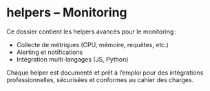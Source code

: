 # helpers – Monitoring

Ce dossier contient les helpers avancés pour le monitoring :
- Collecte de métriques (CPU, mémoire, requêtes, etc.)
- Alerting et notifications
- Intégration multi-langages (JS, Python)

Chaque helper est documenté et prêt à l’emploi pour des intégrations professionnelles, sécurisées et conformes au cahier des charges.
